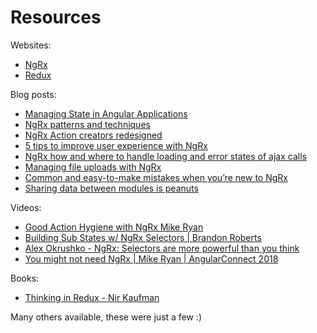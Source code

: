 # Resources

Websites:
- [NgRx](ngrx.io)
- [Redux](https://redux.js.org/)

Blog posts:
- [Managing State in Angular Applications](https://blog.nrwl.io/managing-state-in-angular-applications-22b75ef5625f)
- [NgRx patterns and techniques](https://blog.nrwl.io/ngrx-patterns-and-techniques-f46126e2b1e5)
- [NgRx Action creators redesigned](https://blog.angularindepth.com/ngrx-action-creators-redesigned-d396960e46da)
- [5 tips to improve user experience with NgRx](https://blog.angularindepth.com/5-tips-to-improve-user-experience-of-your-angular-app-with-ngrx-6e849ca99529)
- [NgRx how and where to handle loading and error states of ajax calls](https://blog.angularindepth.com/ngrx-how-and-where-to-handle-loading-and-error-states-of-ajax-calls-6613a14f902d)
- [Managing file uploads with NgRx](https://blog.angularindepth.com/managing-file-uploads-with-ngrx-9fe07b084c1b)
- [Common and easy-to-make mistakes when you’re new to NgRx](https://blog.angularindepth.com/common-and-easy-to-make-mistakes-when-youre-new-to-ngrx-49404ac973ea)
- [Sharing data between modules is peanuts](https://blog.angularindepth.com/sharing-data-between-modules-is-peanuts-3f40fcb38dd)

Videos:
- [Good Action Hygiene with NgRx Mike Ryan](https://www.youtube.com/watch?v=JmnsEvoy-gY)
- [Building Sub States w/ NgRx Selectors | Brandon Roberts](https://www.youtube.com/watch?v=RXuSDiLmcN0)
- [Alex Okrushko - NgRx: Selectors are more powerful than you think](https://www.youtube.com/watch?v=E7GKnjGCXzU)
- [You might not need NgRx | Mike Ryan | AngularConnect 2018](https://www.youtube.com/watch?v=omnwu_etHTY)

Books:
- [Thinking in Redux - Nir Kaufman](https://leanpub.com/thinking-in-Redux)

Many others available, these were just a few :)

